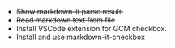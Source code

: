 - ~~Show markdown-it parse result.~~
- ~~Read markdown text from file~~
- Install VSCode extension for GCM checkbox.
- Install and use markdown-it-checkbox